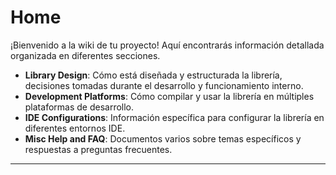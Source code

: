 # Home

¡Bienvenido a la wiki de tu proyecto! Aquí encontrarás información detallada organizada en diferentes secciones.

- **Library Design**: Cómo está diseñada y estructurada la librería, decisiones tomadas durante el desarrollo y funcionamiento interno.
- **Development Platforms**: Cómo compilar y usar la librería en múltiples plataformas de desarrollo.
- **IDE Configurations**: Información específica para configurar la librería en diferentes entornos IDE.
- **Misc Help and FAQ**: Documentos varios sobre temas específicos y respuestas a preguntas frecuentes.

---

